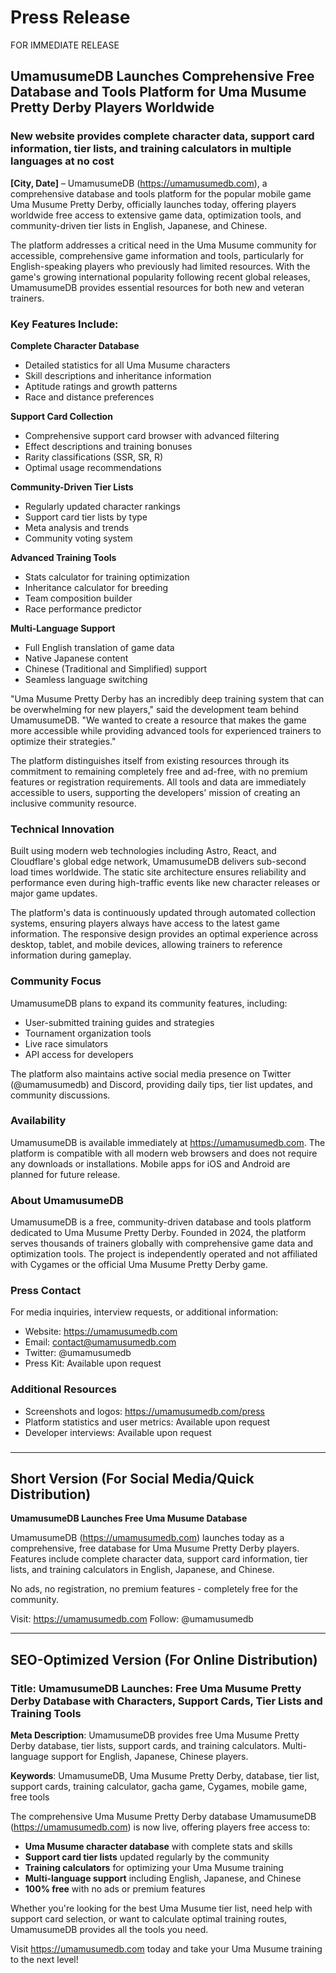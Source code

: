 # Press Release

FOR IMMEDIATE RELEASE

## UmamusumeDB Launches Comprehensive Free Database and Tools Platform for Uma Musume Pretty Derby Players Worldwide

### New website provides complete character data, support card information, tier lists, and training calculators in multiple languages at no cost

**[City, Date]** – UmamusumeDB (https://umamusumedb.com), a comprehensive database and tools platform for the popular mobile game Uma Musume Pretty Derby, officially launches today, offering players worldwide free access to extensive game data, optimization tools, and community-driven tier lists in English, Japanese, and Chinese.

The platform addresses a critical need in the Uma Musume community for accessible, comprehensive game information and tools, particularly for English-speaking players who previously had limited resources. With the game's growing international popularity following recent global releases, UmamusumeDB provides essential resources for both new and veteran trainers.

### Key Features Include:

**Complete Character Database**
- Detailed statistics for all Uma Musume characters
- Skill descriptions and inheritance information  
- Aptitude ratings and growth patterns
- Race and distance preferences

**Support Card Collection**
- Comprehensive support card browser with advanced filtering
- Effect descriptions and training bonuses
- Rarity classifications (SSR, SR, R)
- Optimal usage recommendations

**Community-Driven Tier Lists**
- Regularly updated character rankings
- Support card tier lists by type
- Meta analysis and trends
- Community voting system

**Advanced Training Tools**
- Stats calculator for training optimization
- Inheritance calculator for breeding
- Team composition builder
- Race performance predictor

**Multi-Language Support**
- Full English translation of game data
- Native Japanese content
- Chinese (Traditional and Simplified) support
- Seamless language switching

"Uma Musume Pretty Derby has an incredibly deep training system that can be overwhelming for new players," said the development team behind UmamusumeDB. "We wanted to create a resource that makes the game more accessible while providing advanced tools for experienced trainers to optimize their strategies."

The platform distinguishes itself from existing resources through its commitment to remaining completely free and ad-free, with no premium features or registration requirements. All tools and data are immediately accessible to users, supporting the developers' mission of creating an inclusive community resource.

### Technical Innovation

Built using modern web technologies including Astro, React, and Cloudflare's global edge network, UmamusumeDB delivers sub-second load times worldwide. The static site architecture ensures reliability and performance even during high-traffic events like new character releases or major game updates.

The platform's data is continuously updated through automated collection systems, ensuring players always have access to the latest game information. The responsive design provides an optimal experience across desktop, tablet, and mobile devices, allowing trainers to reference information during gameplay.

### Community Focus

UmamusumeDB plans to expand its community features, including:
- User-submitted training guides and strategies
- Tournament organization tools
- Live race simulators
- API access for developers

The platform also maintains active social media presence on Twitter (@umamusumedb) and Discord, providing daily tips, tier list updates, and community discussions.

### Availability

UmamusumeDB is available immediately at https://umamusumedb.com. The platform is compatible with all modern web browsers and does not require any downloads or installations. Mobile apps for iOS and Android are planned for future release.

### About UmamusumeDB

UmamusumeDB is a free, community-driven database and tools platform dedicated to Uma Musume Pretty Derby. Founded in 2024, the platform serves thousands of trainers globally with comprehensive game data and optimization tools. The project is independently operated and not affiliated with Cygames or the official Uma Musume Pretty Derby game.

### Press Contact

For media inquiries, interview requests, or additional information:
- Website: https://umamusumedb.com
- Email: contact@umamusumedb.com
- Twitter: @umamusumedb
- Press Kit: Available upon request

### Additional Resources

- Screenshots and logos: https://umamusumedb.com/press
- Platform statistics and user metrics: Available upon request
- Developer interviews: Available upon request

###

---

## Short Version (For Social Media/Quick Distribution)

**UmamusumeDB Launches Free Uma Musume Database**

UmamusumeDB (https://umamusumedb.com) launches today as a comprehensive, free database for Uma Musume Pretty Derby players. Features include complete character data, support card information, tier lists, and training calculators in English, Japanese, and Chinese. 

No ads, no registration, no premium features - completely free for the community.

Visit: https://umamusumedb.com
Follow: @umamusumedb

---

## SEO-Optimized Version (For Online Distribution)

### Title: UmamusumeDB Launches: Free Uma Musume Pretty Derby Database with Characters, Support Cards, Tier Lists and Training Tools

**Meta Description**: UmamusumeDB provides free Uma Musume Pretty Derby database, tier lists, support cards, and training calculators. Multi-language support for English, Japanese, Chinese players.

**Keywords**: UmamusumeDB, Uma Musume Pretty Derby, database, tier list, support cards, training calculator, gacha game, Cygames, mobile game, free tools

The comprehensive Uma Musume Pretty Derby database UmamusumeDB (https://umamusumedb.com) is now live, offering players free access to:

- **Uma Musume character database** with complete stats and skills
- **Support card tier lists** updated regularly by the community
- **Training calculators** for optimizing your Uma Musume training
- **Multi-language support** including English, Japanese, and Chinese
- **100% free** with no ads or premium features

Whether you're looking for the best Uma Musume tier list, need help with support card selection, or want to calculate optimal training routes, UmamusumeDB provides all the tools you need.

Visit https://umamusumedb.com today and take your Uma Musume training to the next level!